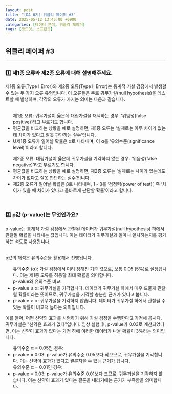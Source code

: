 ```yaml
---
layout: post
title: "[DA 6기] 위클리 페이퍼 #3"
date: 2025-05-12 13:45:00 +0900
categories: [데이터 분석, 위클리 페이퍼]
tags: [코드잇, 스프린트]
---
```


<style>
    .initial-content, .search-content{
        padding-left: 40px;
        padding-right: 40px;
    }

</style>

<h2>위클리 페이퍼 #3</h2>

---

<h3>1️⃣ 제1종 오류와 제2종 오류에 대해 설명해주세요.</h3>

<p>
제1종 오류(Type I Error)와 제2종 오류(Type II Error)는 통계적 가설 검정에서 발생할 수 있는 두 가지 오류 유형입니다. 이 오류들은 주로 귀무가설(null hypothesis)을 테스트할 때 발생하며, 각각의 오류가 가지는 의미는 다음과 같습니다.<br><br>

<ul>제1종 오류: 귀무가설이 옳은데 대립가설을 채택하는 경우. ‘위양성(false positive)’라고 부르기도 합니다.
    <li>평균값을 비교하는 상황을 예로 설명하면, 제1종 오류는 ‘실제로는 아무 차이가 없는데 차이가 있다고 잘못 판단하는 실수’입니다.</li>
    <li>U제1종 오류가 일어날 확률은 α로 나타내며, 이 α를 ‘유의수준(significance level)’이라고 합니다.</li>
</ul>

<ul>제2종 오류: 대립가설이 옳은데 귀무가설을 기각하지 않는 경우. ‘위음성(false negative)’라고 부르기도 합니다.
    <li>평균값을 비교하는 상황을 예로 설명하면, 제2종 오류는 ‘실제로는 차이가 있는데도 차이가 없다고 잘못 판단하는 실수’입니다.</li>
    <li>제2종 오류가 일어날 확률은 β로 나타내며, 1 - β를 ‘검정력(power of test)’, 즉 ‘차이가 있을 때 차이가 있다고 올바르게 판단할 확률’이라고 합니다.</li>
</ul>
</p>

<br>

<h3>2️⃣ p값 (p-value)는 무엇인가요?</h3>

<p>
p-value는 통계적 가설 검정에서 관찰된 데이터가 귀무가설(null hypothesis) 하에서 관찰될 확률을 나타내는 값입니다. 이는 데이터가 귀무가설과 얼마나 일치하는지를 평가하는 척도로 사용됩니다.<br><br>

p값의 해석은 유의수준을 활용해서 진행됩니다.<br>

<ul>유의수준 (α): 가설 검정에서 미리 정해진 기준 값으로, 보통 0.05 (5%)로 설정됩니다. 이는 제1종 오류를 허용할 최대 확률을 의미합니다.<br>
p-value와 유의수준 비교:
    <li>p-value ≤ α: 귀무가설을 기각합니다. 데이터가 귀무가설 하에서 매우 드물게 관찰될 확률이라는 뜻이므로, 귀무가설을 기각할 충분한 근거가 있다고 봅니다.</li>
    <li>p-value > α: 귀무가설을 기각하지 않습니다. 데이터가 귀무가설 하에서 관찰될 수 있는 확률이 비교적 높다는 의미입니다.</li>
</ul>
</p>

<p>
예를 들어, 어떤 신약의 효과를 시험하기 위해 가설 검정을 수행한다고 가정해 봅시다. 귀무가설은 "신약은 효과가 없다"입니다. 임상 실험 후, p-value가 0.03로 계산되었다면, 이는 신약이 효과가 없다는 가정 하에 이러한 데이터가 나올 확률이 3%라는 의미입니다.<br>

<ul>
유의수준 α = 0.05인 경우:<br>
    <li>p-value = 0.03: p-value가 유의수준 0.05보다 작으므로, 귀무가설을 기각합니다. 이는 신약이 효과가 있다고 결론지을 수 있는 근거가 됩니다.</li>
유의수준 α = 0.01인 경우:<br>
    <li>p-value = 0.03: p-value가 유의수준 0.01보다 크므로, 귀무가설을 기각하지 않습니다. 이는 신약이 효과가 있다는 결론을 내리기에는 근거가 부족함을 의미합니다.</li>
</ul>
</p>